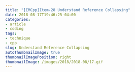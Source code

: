 ```yaml
---
title: "[EMCpp]Item-28 Understand Reference Collapsing"
date: 2018-08-17T19:46:25-04:00
categories:
- article
- coding
tags:
- technique
- cpp
slug: Understand Reference Collapsing
autoThumbnailImage: true
thumbnailImagePosition: right
thumbnailImage: /images/2018/2018-08/17.gif
---
```



<!--more-->
